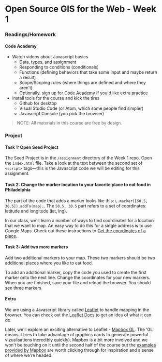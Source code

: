 # Open Source GIS for the Web - Week 1

### Readings/Homework

#### Code Academy

* Watch videos about Javascript basics
  - Data, types, and assignment
  - Responding to conditions (conditionals)
  - Functions (defining behaviors that take some input and maybe return a result)
  - Scope/Scoping rules (where things are defined and where they aren't)
  - Optionally, sign up for [Code Academy](https://www.codecademy.com/) if you'd like extra practice
* Install tools for the course and kick the tires
  - Github for desktop
  - Visual Studio Code (or Atom, which some people find simpler)
  - Javascript Console (you pick the browser)

> NOTE: All materials in this course are free by design.


### Project


#### Task 1: Open Seed Project

The Seed Project is in the `/assignment` directory of the Week 1 repo. Open the `index.html` file.
Take a look at the text between the second set of `<script>` tags—this is the Javascript code we
will be editing for this assignment.


#### Task 2: Change the marker location to your favorite place to eat food in Philadelphia

The part of the code that adds a marker looks like this: `L.marker([50.5, 30.5]).addTo(map);`.
The `50.5, 30.5` part refers to a set of coordinates: latitude and longitude (lat, lng).

In our class, we'll learn a number of ways to find coordinates for a location that we want to map.
An easy way to do this for a single address is to use Google Maps. Check out these instructions
to [Get the coordinates of a place](https://support.google.com/maps/answer/18539?hl=en).


#### Task 3: Add two more markers

Add two additional markers to your map. These two markers should be two additional places where
you like to eat food.

To add an additional marker, copy the code you used to create the first marker onto the next
line. Change the coordinates for your new markers. When you are finished, save your file and
reload the browser. You should see three markers.


#### Extra

We are using a Javascript library called [Leaflet](http://leafletjs.com/) to handle
mapping in the browser. You can check out the [Leaflet Docs](http://leafletjs.com/reference.html)
to get an idea of what it can do.

Later, we'll explore an exciting alternative to Leaflet -
[Mapbox GL](https://www.mapbox.com/mapbox-gl-js/api/). The 'GL' means it tries to take advantage
of graphics cards to generate powerful vizualisations incredibly quickly). Mapbox is a bit
more involved and we won't be touching on it until the second half of the course but the
[examples provided by Mapbox](https://www.mapbox.com/mapbox-gl-js/example/simple-map/) are
worth clicking through for inspiration and a sense of where we're headed.
